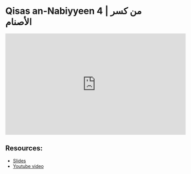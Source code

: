 # Qisas an-Nabiyyeen 4 | من كسر الأصنام

<iframe width="560" height="315" src="https://www.youtube-nocookie.com/embed/SPsvOZhpuwk?start=0" frameborder="0" allow="accelerometer; autoplay; encrypted-media; gyroscope; picture-in-picture" allowfullscreen="allowfullscreen"></iframe><BR>



## Resources:
- [Slides](https://github.com/arshare/resources_balagha_pdfs)
- [Youtube video](https://youtu.be/SPsvOZhpuwk)
